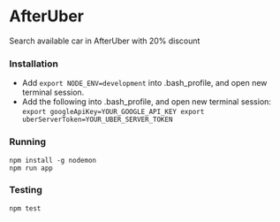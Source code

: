 # AfterUber
Search available car in AfterUber with 20% discount 

### Installation
* Add `export NODE_ENV=development` into .bash_profile, and open new terminal session.
* Add the following into .bash_profile, and open new terminal session:
 `export googleApiKey=YOUR_GOOGLE_API_KEY
  export uberServerToken=YOUR_UBER_SERVER_TOKEN`

### Running
```
npm install -g nodemon
npm run app
```
### Testing
```
npm test
```